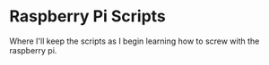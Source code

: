 # Raspberry Pi Scripts

Where I'll keep the scripts as I begin learning how to screw with the raspberry pi.
